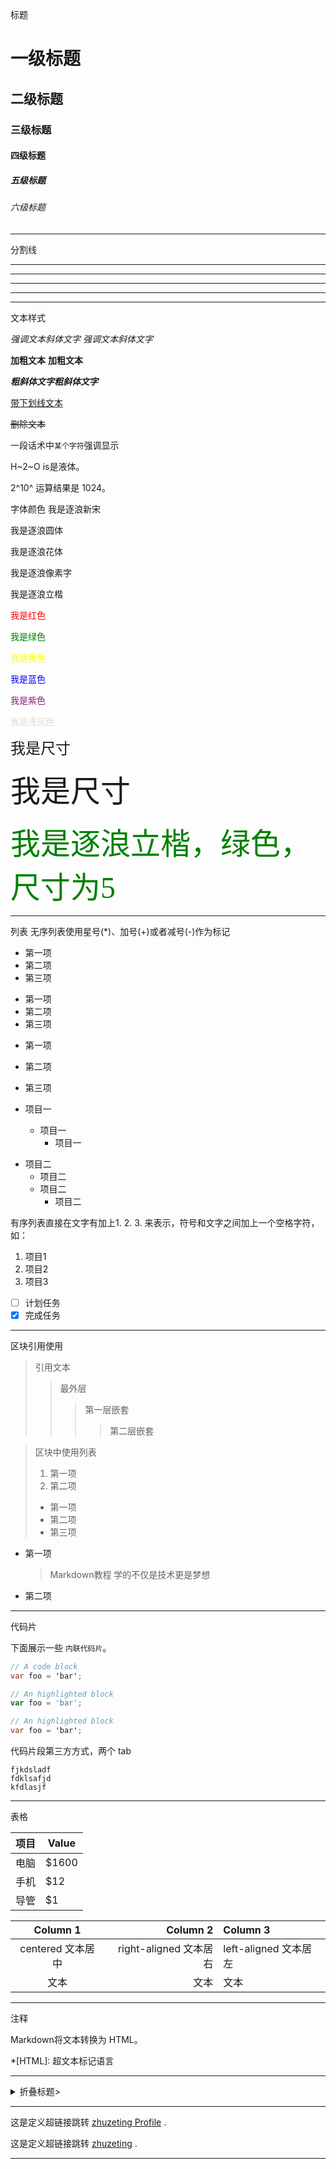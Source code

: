 标题
# 一级标题
## 二级标题
### 三级标题
#### 四级标题
##### 五级标题
###### 六级标题

***
分割线
***
* * *
******
- - -
------

文本样式

*强调文本斜体文字* _强调文本斜体文字_

**加粗文本** __加粗文本__

***粗斜体文字***___粗斜体文字___

<u>带下划线文本</u>

~~删除文本~~

一段话术中`某个字符`强调显示

H~2~O is是液体。

2^10^ 运算结果是 1024。

字体颜色
<font face="逐浪新宋">我是逐浪新宋</font>

<font face="逐浪圆体">我是逐浪圆体</font>

<font face="逐浪花体">我是逐浪花体</font>

<font face="逐浪像素字">我是逐浪像素字</font>

<font face="逐浪立楷">我是逐浪立楷</font>

<font color=red>我是红色</font>

<font color=#008000>我是绿色</font>

<font color=yellow>我是黄色</font>

<font color=Blue>我是蓝色</font>

<font color= #871F78>我是紫色</font>

<font color= #DCDCDC>我是浅灰色</font>

<font size=5>我是尺寸</font>

<font size=10>我是尺寸</font>

<font face="逐浪立楷" color=green size=10>我是逐浪立楷，绿色，尺寸为5</font>

***

列表
无序列表使用星号(*)、加号(+)或者减号(-)作为标记
* 第一项
* 第二项
* 第三项

+ 第一项
+ 第二项
+ 第三项

- 第一项
- 第二项
- 第三项

- 项目一
  * 项目一
    + 项目一
+ 项目二
  - 项目二
  - 项目二
    * 项目二

有序列表直接在文字有加上1. 2. 3. 来表示，符号和文字之间加上一个空格字符，如：
1. 项目1
2. 项目2
3. 项目3

- [ ] 计划任务
- [x] 完成任务

***
区块引用使用
> 引用文本
>> 最外层
>>> 第一层嵌套
>>>> 第二层嵌套

> 区块中使用列表
> 1. 第一项
> 2. 第二项
> + 第一项
> + 第二项
> + 第三项

* 第一项
    > Markdown教程
    > 学的不仅是技术更是梦想
* 第二项

***
代码片

下面展示一些 `内联代码片`。

```java
// A code block
var foo = 'bar';
```

```javascript
// An highlighted block
var foo = 'bar';
```


~~~java
// An highlighted block
var foo = 'bar';
~~~

代码片段第三方方式，两个 tab

    fjkdsladf
    fdklsafjd
    kfdlasjf

***


表格

项目     | Value
-------- | -----
电脑  | $1600
手机  | $12
导管  | $1

| Column 1 | Column 2      | Column 3      |
|:--------:| -------------:|:------------------ |
| centered 文本居中 | right-aligned 文本居右 |left-aligned 文本居左 |
| 文本 | 文本 | 文本 |

***
注释

Markdown将文本转换为 HTML。

*[HTML]:   超文本标记语言
***

<details>
<summary>折叠标题></summary>
<p>
这是个折叠内容>>

```groovy
aaaaaaaaaa
```
</p>
</details>


****

这是定义超链接跳转 [zhuzeting Profile][zhuzeting] .

这是定义超链接跳转 [zhuzeting] .

[zhuzeting]: https://github.com/zetingzhu


***
